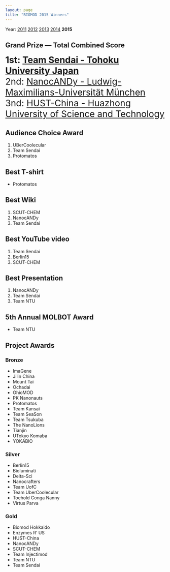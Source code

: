 ```yaml
---
layout: page
title: "BIOMOD 2015 Winners"
---
```


Year: [2011](/winners/2011.html) [2012](/winners/2012.html) [2013](/winners/2013.html) [2014](/winners/2014.html) **2015**




## Grand Prize — Total Combined Score

<font style="font-size:200%;"><strong>1st: <a target="_blank" href="http://teamsendai.github.io/">Team Sendai - Tohoku University Japan</strong></a></br>
2nd: <a target="_blank" href="http://nanocandy.eu/index.html">NanocANDy - Ludwig-Maximilians-Universität München</a></br>
3nd: <a target="_blank" href="http://hustchina2015.github.io/">HUST-China - Huazhong University of Science and Technology</a>
</font>


## Audience Choice Award

1. UBerCoolecular
2. Team Sendai
3. Protomatos

## Best T-shirt

* Protomatos

## Best Wiki

1. SCUT-CHEM
2. NanocANDy
3. Team Sendai


## Best YouTube video

1. Team Sendai
2. Berlin15
3. SCUT-CHEM

## Best Presentation

1. NanocANDy
2. Team Sendai
3. Team NTU

## 5th Annual MOLBOT Award

* Team NTU




## Project Awards


### Bronze

- ImaGene
- Jilin China
- Mount Tai
- Ochadai
- OhioMOD
- PK Nanonauts
- Protomatos
- Team Kansai
- Team SeaSon
- Team Tsukuba
- The NanoLions
- Tianjin
- UTokyo Komaba
- YOKABIO

### Silver

- Berlin15
- Bioluminati
- Delta-Sci
- Nanocrafters
- Team UofC
- Team UberCoolecular
- Toehold Conga Nanny
- Virtus Parva


### Gold

- Biomod Hokkaido
- Enzymes R’ US
- HUST-China
- NanocANDy
- SCUT-CHEM
- Team Injectimod
- Team NTU
- Team Sendai

